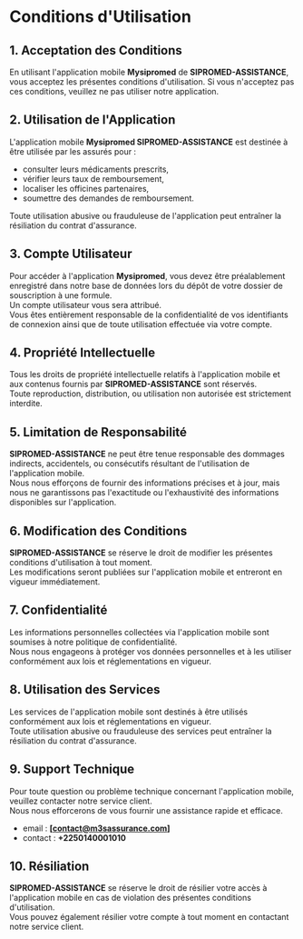 # Conditions d'Utilisation

## 1. Acceptation des Conditions

En utilisant l'application mobile **Mysipromed** de **SIPROMED-ASSISTANCE**, vous acceptez les présentes conditions d'utilisation. Si vous n'acceptez pas ces conditions, veuillez ne pas utiliser notre application.

## 2. Utilisation de l'Application

L'application mobile **Mysipromed SIPROMED-ASSISTANCE** est destinée à être utilisée par les assurés pour :
- consulter leurs médicaments prescrits,
- vérifier leurs taux de remboursement,
- localiser les officines partenaires,
- soumettre des demandes de remboursement.

Toute utilisation abusive ou frauduleuse de l'application peut entraîner la résiliation du contrat d'assurance.

## 3. Compte Utilisateur

Pour accéder à l'application **Mysipromed**, vous devez être préalablement enregistré dans notre base de données lors du dépôt de votre dossier de souscription à une formule.  
Un compte utilisateur vous sera attribué.  
Vous êtes entièrement responsable de la confidentialité de vos identifiants de connexion ainsi que de toute utilisation effectuée via votre compte.

## 4. Propriété Intellectuelle

Tous les droits de propriété intellectuelle relatifs à l'application mobile et aux contenus fournis par **SIPROMED-ASSISTANCE** sont réservés.  
Toute reproduction, distribution, ou utilisation non autorisée est strictement interdite.

## 5. Limitation de Responsabilité

**SIPROMED-ASSISTANCE** ne peut être tenue responsable des dommages indirects, accidentels, ou consécutifs résultant de l'utilisation de l'application mobile.  
Nous nous efforçons de fournir des informations précises et à jour, mais nous ne garantissons pas l'exactitude ou l'exhaustivité des informations disponibles sur l'application.

## 6. Modification des Conditions

**SIPROMED-ASSISTANCE** se réserve le droit de modifier les présentes conditions d'utilisation à tout moment.  
Les modifications seront publiées sur l'application mobile et entreront en vigueur immédiatement.

## 7. Confidentialité

Les informations personnelles collectées via l'application mobile sont soumises à notre politique de confidentialité.  
Nous nous engageons à protéger vos données personnelles et à les utiliser conformément aux lois et réglementations en vigueur.

## 8. Utilisation des Services

Les services de l'application mobile sont destinés à être utilisés conformément aux lois et réglementations en vigueur.  
Toute utilisation abusive ou frauduleuse des services peut entraîner la résiliation du contrat d'assurance.

## 9. Support Technique

Pour toute question ou problème technique concernant l'application mobile, veuillez contacter notre service client.  
Nous nous efforcerons de vous fournir une assistance rapide et efficace.
- email : **[contact@m3sassurance.com]**
- contact : **+2250140001010**

## 10. Résiliation

**SIPROMED-ASSISTANCE** se réserve le droit de résilier votre accès à l'application mobile en cas de violation des présentes conditions d'utilisation.  
Vous pouvez également résilier votre compte à tout moment en contactant notre service client.

